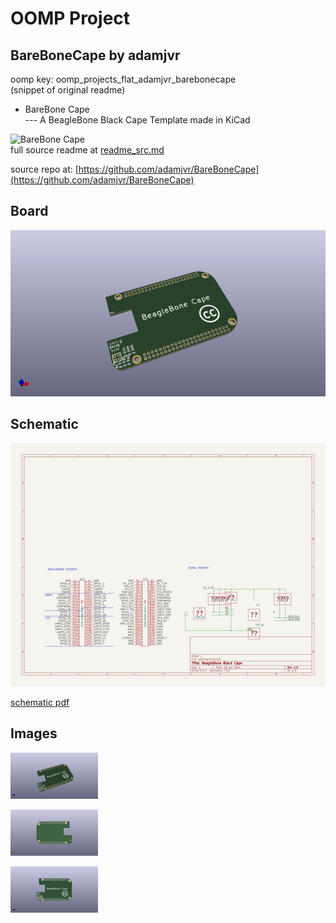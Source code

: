 # OOMP Project  
## BareBoneCape  by adamjvr  
  
oomp key: oomp_projects_flat_adamjvr_barebonecape  
(snippet of original readme)  
  
- BareBone Cape  
--- A BeagleBone Black Cape Template made in KiCad  
  
![BareBone Cape](beaglebone-cape.png)  
  full source readme at [readme_src.md](readme_src.md)  
  
source repo at: [https://github.com/adamjvr/BareBoneCape](https://github.com/adamjvr/BareBoneCape)  
## Board  
  
[![working_3d.png](working_3d_600.png)](working_3d.png)  
## Schematic  
  
[![working_schematic.png](working_schematic_600.png)](working_schematic.png)  
  
[schematic pdf](working_schematic.pdf)  
## Images  
  
[![working_3d.png](working_3d_140.png)](working_3d.png)  
  
[![working_3d_back.png](working_3d_back_140.png)](working_3d_back.png)  
  
[![working_3d_front.png](working_3d_front_140.png)](working_3d_front.png)  
